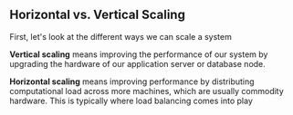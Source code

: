## Horizontal vs. Vertical Scaling

First, let's look at the different ways we can scale a system

**Vertical scaling** means improving the performance of our system by upgrading the hardware of our application server or database node.

**Horizontal scaling** means improving performance by distributing computational load across more machines, which are usually commodity hardware. This is typically where load balancing comes into play
